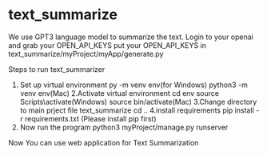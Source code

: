 # text_summarize
We use GPT3 language model to summarize the text. 
Login to your openai and grab your OPEN_API_KEYS
put your OPEN_API_KEYS in text_summarize/myProject/myApp/generate.py

Steps to run text_summarizer
1. Set up virtual environment
    py -m venv env(for Windows)
    python3 -m venv env(Mac)
2.Activate virtual environment
    cd env
    source Scripts\activate(Windows)
    source bin/activate(Mac)
3.Change directory to main prject file text_summarize
    cd ..
4.install requirements
    pip install -r requirements.txt (Please install pip first)
5. Now run the program
    python3 myProject/manage.py runserver
 
 Now You can use web application for Text Summarization
 
